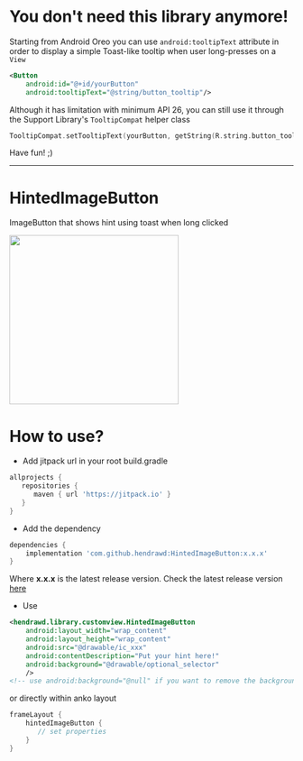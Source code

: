 # You don't need this library anymore!

Starting from Android Oreo you can use `android:tooltipText` attribute in order to display a simple Toast-like tooltip when user long-presses on a `View`
```xml
<Button
    android:id="@+id/yourButton"
    android:tooltipText="@string/button_tooltip"/>
```
Although it has limitation with minimum API 26, you can still use it through the Support Library's `TooltipCompat` helper class
```kotlin
TooltipCompat.setTooltipText(yourButton, getString(R.string.button_tooltip))
```
Have fun! ;)

------

# HintedImageButton

ImageButton that shows hint using toast when long clicked

<img src="https://user-images.githubusercontent.com/9481791/48111769-a0235d00-e285-11e8-9ffe-0029d801c74f.jpg" width="300px"/>

# How to use?
- Add jitpack url in your root build.gradle
```gradle
allprojects {
   repositories {
      maven { url 'https://jitpack.io' }
   }
}
```
- Add the dependency
```gradle
dependencies {
    implementation 'com.github.hendrawd:HintedImageButton:x.x.x'
}
```
Where **x.x.x** is the latest release version. Check the latest release version [here](https://github.com/hendrawd/HintedImageButton/releases)
- Use
```XML
<hendrawd.library.customview.HintedImageButton
    android:layout_width="wrap_content"
    android:layout_height="wrap_content"
    android:src="@drawable/ic_xxx"
    android:contentDescription="Put your hint here!"
    android:background="@drawable/optional_selector"
    />
<!-- use android:background="@null" if you want to remove the background-->
```
or directly within anko layout
```kotlin
frameLayout { 
    hintedImageButton { 
       // set properties
    }
}
```
